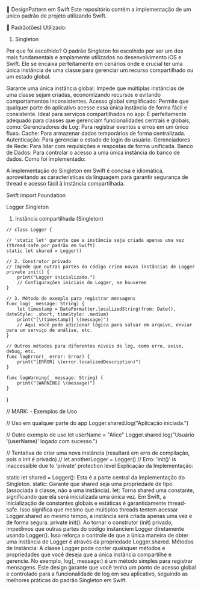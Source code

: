 📐 DesignPattern em Swift
Este repositório contém a implementação de um único padrão de projeto utilizando Swift.

🧩 Padrão(ões) Utilizado:
1. Singleton

Por que foi escolhido?
O padrão Singleton foi escolhido por ser um dos mais fundamentais e amplamente utilizados no desenvolvimento iOS e Swift. Ele se encaixa perfeitamente em cenários onde é crucial ter uma única instância de uma classe para gerenciar um recurso compartilhado ou um estado global.

Garante uma única instância global: Impede que múltiplas instâncias de uma classe sejam criadas, economizando recursos e evitando comportamentos inconsistentes.
Acesso global simplificado: Permite que qualquer parte do aplicativo acesse essa única instância de forma fácil e consistente.
Ideal para serviços compartilhados no app: É perfeitamente adequado para classes que gerenciam funcionalidades centrais e globais, como:
Gerenciadores de Log: Para registrar eventos e erros em um único fluxo.
Cache: Para armazenar dados temporários de forma centralizada.
Autenticação: Para gerenciar o estado de login do usuário.
Gerenciadores de Rede: Para lidar com requisições e respostas de forma unificada.
Banco de Dados: Para controlar o acesso a uma única instância do banco de dados.
Como foi implementado:

A implementação do Singleton em Swift é concisa e idiomática, aproveitando as características da linguagem para garantir segurança de thread e acesso fácil à instância compartilhada.

Swift
import Foundation

Logger Singleton
  1. Instância compartilhada (Singleton)

    // class Logger {

    // 'static let' garante que a instância seja criada apenas uma vez (thread-safe por padrão em Swift)
    static let shared = Logger()

    // 2. Construtor privado
    // Impede que outras partes do código criem novas instâncias de Logger
    private init() {
        print("Logger inicializado.")
        // Configurações iniciais do Logger, se houverem
    }

    // 3. Método de exemplo para registrar mensagens
    func log(_ message: String) {
        let timestamp = DateFormatter.localizedString(from: Date(), dateStyle: .short, timeStyle: .medium)
        print("[\(timestamp)] \(message)")
        // Aqui você pode adicionar lógica para salvar em arquivo, enviar para um serviço de análise, etc.
    }

    // Outros métodos para diferentes níveis de log, como erro, aviso, debug, etc.
    func logError(_ error: Error) {
        print("[ERROR] \(error.localizedDescription)")
    }

    func logWarning(_ message: String) {
        print("[WARNING] \(message)")
    }
}

// MARK: - Exemplos de Uso

// Uso em qualquer parte do app
Logger.shared.log("Aplicação iniciada.")

// Outro exemplo de uso
let userName = "Alice"
Logger.shared.log("Usuário '\(userName)' logado com sucesso.")

// Tentativa de criar uma nova instância (resultará em erro de compilação, pois o init é privado)
// let anotherLogger = Logger() // Erro: 'init()' is inaccessible due to 'private' protection level
Explicação da Implementação:

static let shared = Logger(): Esta é a parte central da implementação do Singleton.
static: Garante que shared seja uma propriedade de tipo (associada à classe, não a uma instância).
let: Torna shared uma constante, significando que ela será inicializada uma única vez.
Em Swift, a inicialização de constantes globais e estáticas é garantidamente thread-safe. Isso significa que mesmo que múltiplos threads tentem acessar Logger.shared ao mesmo tempo, a instância será criada apenas uma vez e de forma segura.
private init(): Ao tornar o construtor (init) privado, impedimos que outras partes do código instanciem Logger diretamente usando Logger(). Isso reforça o controle de que a única maneira de obter uma instância de Logger é através da propriedade Logger.shared.
Métodos de Instância: A classe Logger pode conter quaisquer métodos e propriedades que você deseja que a única instância compartilhe e gerencie. No exemplo, log(_ message:) é um método simples para registrar mensagens.
Este design garante que você tenha um ponto de acesso global e controlado para a funcionalidade de log em seu aplicativo, seguindo as melhores práticas do padrão Singleton em Swift.
